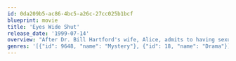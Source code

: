 ```yaml
---
id: 0da209b5-ac86-4bc5-a26c-27cc025b1bcf
blueprint: movie
title: 'Eyes Wide Shut'
release_date: '1999-07-14'
overview: "After Dr. Bill Hartford's wife, Alice, admits to having sexual fantasies about a man she met, Bill becomes obsessed with having a sexual encounter. He discovers an underground sexual group and attends one of their meetings -- and quickly discovers that he is in over his head."
genres: '[{"id": 9648, "name": "Mystery"}, {"id": 18, "name": "Drama"}]'
---
```

